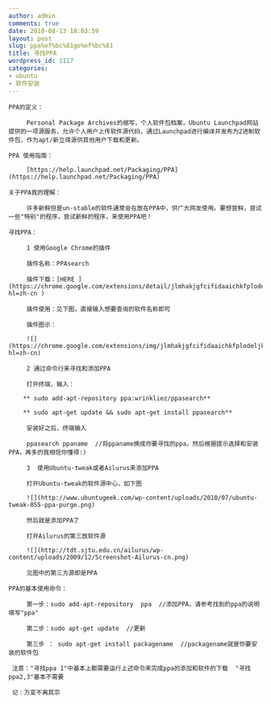 ```yaml
---
author: admin
comments: true
date: 2010-08-13 18:03:59
layout: post
slug: ppa%ef%bc%81go%ef%bc%81
title: 寻找PPA
wordpress_id: 1117
categories:
- ubuntu
- 软件安装
---
```


	PPA的定义：
 
		 Personal Package Archives的缩写，个人软件包档案，Ubuntu Launchpad网站提供的一项源服务，允许个人用户上传软件源代码，通过Launchpad进行编译并发布为2进制软件包，作为apt/新立得源供其他用户下载和更新。

	PPA 使用指南：  
 
		 [https://help.launchpad.net/Packaging/PPA](https://help.launchpad.net/Packaging/PPA) 

	关于PPA我的理解：
 
		 许多新鲜但是un-stable的软件通常会在放在PPA中，供广大网友使用。要想尝鲜，尝试一些"特别"的程序，尝试新鲜的程序，来使用PPA吧！

	寻找PPA：
 
		 1 使用Google Chrome的插件
 
		 插件名称：PPAsearch
 
		 插件下载：[HERE ](https://chrome.google.com/extensions/detail/jlmhakjgfcifidaaichkfplodeljkmpn?hl=zh-cn )  
 
		 插件使用：见下图，直接输入想要查询的软件名称即可
 
		 插件图示：    
 
		 ![](https://chrome.google.com/extensions/img/jlmhakjgfcifidaaichkfplodeljkmpn/1280069290.86/screenshot/1?hl=zh-cn)
 
		 2 通过命令行来寻找和添加PPA 
 
		 打开终端，输入：  
 
		** sudo add-apt-repository ppa:wrinkliez/ppasearch**
 
		** sudo apt-get update && sudo apt-get install ppasearch**
 
		 安装好之后，终端输入
 
		 ppasearch ppaname  //将ppaname换成你要寻找的ppa，然后根据提示选择和安装PPA，再多的我相信你懂得:)
 
		 3  使用Ubuntu-tweak或者Ailurus来添加PPA
 
		 打开Ubuntu-tweak的软件源中心，如下图
 
		 ![](http://www.ubuntugeek.com/wp-content/uploads/2010/07/ubuntu-tweak-055-ppa-purge.png)
 
		 然后就是添加PPA了    
 
		 打开Ailurus的第三放软件源
 
		 ![](http://tdt.sjtu.edu.cn/ailurus/wp-content/uploads/2009/12/Screenshot-Ailurus-cn.png)
 
		 见图中的第三方源即是PPA

	PPA的基本使用命令：
 
		 第一步：sudo add-apt-repository  ppa  //添加PPA，请参考找到的ppa的说明填写"ppa"
 
		 第二步：sudo apt-get update  //更新
 
		 第三步 ： sudo apt-get install packagename  //packagename就是你要安装的软件包 

	 注意："寻找ppa 1"中基本上都需要运行上述命令来完成ppa的添加和软件的下载  "寻找ppa2,3"基本不需要  

	 记：万变不离其宗

